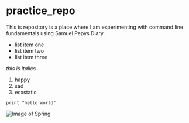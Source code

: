 # practice_repo
This is repository is a place where I am experimenting with command line fundamentals using Samuel Pepys Diary.

* list item one
* list item two
* list item three

*this is italics*

1. happy
2. sad
3. ecxstatic

```print "hello world"```

![Image of Spring](https://github.com/jrmarvin/practice_repo/blob/master/Samuel_Pepys.jpg)




